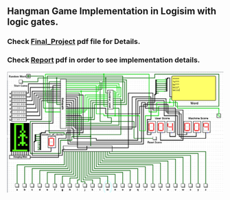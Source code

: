 ## Hangman Game Implementation in Logisim with logic gates. 
### Check [Final_Project](https://github.com/akifkartal03/Game-Coding-in-Various-Environment/blob/master/Bicycle-Simulator-with-UE4/Report.pdf) pdf file for Details.
### Check [Report](https://github.com/akifkartal03/Game-Coding-in-Various-Environment/blob/master/Bicycle-Simulator-with-UE4/Report.pdf) pdf in order to see implementation details.
![Image](https://github.com/akifkartal03/Digital-Desing-Projects-with-Logisim/blob/master/Final%20Project%20-%20Hangman%20Game/Game.png)
